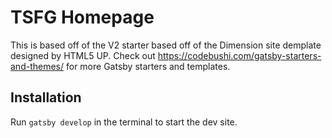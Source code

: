 # TSFG Homepage

This is based off of the V2 starter based off of the Dimension site demplate designed by HTML5 UP. Check out https://codebushi.com/gatsby-starters-and-themes/ for more Gatsby starters and templates.

## Installation

Run `gatsby develop` in the terminal to start the dev site.
